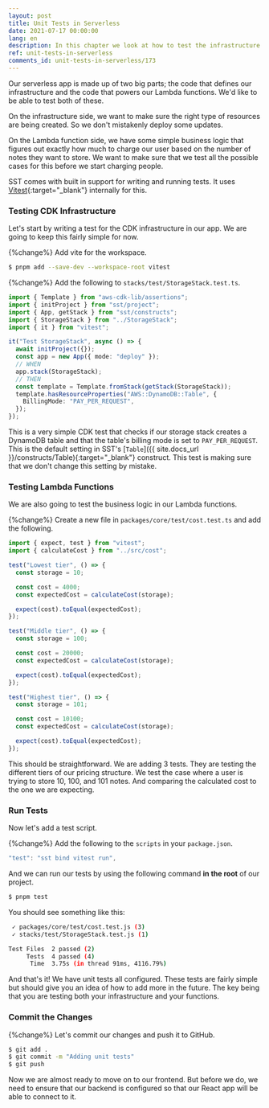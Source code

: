 ```yaml
---
layout: post
title: Unit Tests in Serverless
date: 2021-07-17 00:00:00
lang: en
description: In this chapter we look at how to test the infrastructure and the Lambda functions in our serverless app. We use SST's built in test command to help us write and run our tests.
ref: unit-tests-in-serverless
comments_id: unit-tests-in-serverless/173
---
```


Our serverless app is made up of two big parts; the code that defines our infrastructure and the code that powers our Lambda functions. We'd like to be able to test both of these.

On the infrastructure side, we want to make sure the right type of resources are being created. So we don't mistakenly deploy some updates.

On the Lambda function side, we have some simple business logic that figures out exactly how much to charge our user based on the number of notes they want to store. We want to make sure that we test all the possible cases for this before we start charging people.

SST comes with built in support for writing and running tests. It uses [Vitest](https://vitest.dev){:target="_blank"} internally for this.

### Testing CDK Infrastructure

Let's start by writing a test for the CDK infrastructure in our app. We are going to keep this fairly simple for now.

{%change%} Add vite for the workspace.

```bash
$ pnpm add --save-dev --workspace-root vitest
```

{%change%} Add the following to `stacks/test/StorageStack.test.ts`.

```typescript
import { Template } from "aws-cdk-lib/assertions";
import { initProject } from "sst/project";
import { App, getStack } from "sst/constructs";
import { StorageStack } from "../StorageStack";
import { it } from "vitest";

it("Test StorageStack", async () => {
  await initProject({});
  const app = new App({ mode: "deploy" });
  // WHEN
  app.stack(StorageStack);
  // THEN
  const template = Template.fromStack(getStack(StorageStack));
  template.hasResourceProperties("AWS::DynamoDB::Table", {
    BillingMode: "PAY_PER_REQUEST",
  });
});
```

This is a very simple CDK test that checks if our storage stack creates a DynamoDB table and that the table's billing mode is set to `PAY_PER_REQUEST`. This is the default setting in SST's [`Table`]({{ site.docs_url }}/constructs/Table){:target="_blank"} construct. This test is making sure that we don't change this setting by mistake.

### Testing Lambda Functions

We are also going to test the business logic in our Lambda functions.

{%change%} Create a new file in `packages/core/test/cost.test.ts` and add the following.

```typescript
import { expect, test } from "vitest";
import { calculateCost } from "../src/cost";

test("Lowest tier", () => {
  const storage = 10;

  const cost = 4000;
  const expectedCost = calculateCost(storage);

  expect(cost).toEqual(expectedCost);
});

test("Middle tier", () => {
  const storage = 100;

  const cost = 20000;
  const expectedCost = calculateCost(storage);

  expect(cost).toEqual(expectedCost);
});

test("Highest tier", () => {
  const storage = 101;

  const cost = 10100;
  const expectedCost = calculateCost(storage);

  expect(cost).toEqual(expectedCost);
});
```

This should be straightforward. We are adding 3 tests. They are testing the different tiers of our pricing structure. We test the case where a user is trying to store 10, 100, and 101 notes. And comparing the calculated cost to the one we are expecting.

### Run Tests

Now let's add a test script.

{%change%} Add the following to the `scripts` in your `package.json`.

```typescript
"test": "sst bind vitest run",
```

And we can run our tests by using the following command **in the root** of our project.

```bash
$ pnpm test
```

You should see something like this:

```bash
 ✓ packages/core/test/cost.test.js (3)
 ✓ stacks/test/StorageStack.test.js (1)

Test Files  2 passed (2)
     Tests  4 passed (4)
      Time  3.75s (in thread 91ms, 4116.79%)
```

And that's it! We have unit tests all configured. These tests are fairly simple but should give you an idea of how to add more in the future. The key being that you are testing both your infrastructure and your functions.

### Commit the Changes

{%change%} Let's commit our changes and push it to GitHub.

```bash
$ git add .
$ git commit -m "Adding unit tests"
$ git push
```

Now we are almost ready to move on to our frontend. But before we do, we need to ensure that our backend is configured so that our React app will be able to connect to it.
